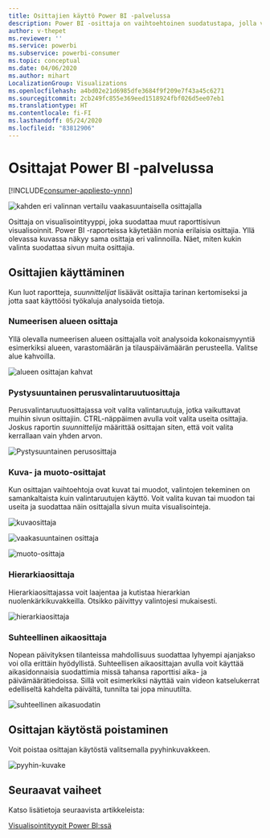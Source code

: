 ```yaml
---
title: Osittajien käyttö Power BI -palvelussa
description: Power BI -osittaja on vaihtoehtoinen suodatustapa, jolla voit rajoittaa tietojoukon osaa, joka näkyy muissa raportin visualisoinneissa.
author: v-thepet
ms.reviewer: ''
ms.service: powerbi
ms.subservice: powerbi-consumer
ms.topic: conceptual
ms.date: 04/06/2020
ms.author: mihart
LocalizationGroup: Visualizations
ms.openlocfilehash: a4bd02e21d6985dfe3684f9f209e7f43a45c6271
ms.sourcegitcommit: 2cb249fc855e369eed1518924fbf026d5ee07eb1
ms.translationtype: HT
ms.contentlocale: fi-FI
ms.lasthandoff: 05/24/2020
ms.locfileid: "83812906"
---
```

# <a name="slicers-in-the-power-bi-service"></a>Osittajat Power BI -palvelussa

[!INCLUDE[consumer-appliesto-ynnn](../includes/consumer-appliesto-yynn.md)]

![kahden eri valinnan vertailu vaakasuuntaisella osittajalla](media/end-user-slicer/power-bi-slider.png)

Osittaja on visualisointityyppi, joka suodattaa muut raporttisivun visualisoinnit. Power BI -raporteissa käytetään monia erilaisia osittajia. Yllä olevassa kuvassa näkyy sama osittaja eri valinnoilla. Näet, miten kukin valinta suodattaa sivun muita osittajia.  


## <a name="how-to-use-slicers"></a>Osittajien käyttäminen
Kun luot raportteja, *suunnittelijat* lisäävät osittajia tarinan kertomiseksi ja jotta saat käyttöösi työkaluja analysoida tietoja.

### <a name="numeric-range-slicer"></a>Numeerisen alueen osittaja
 Yllä olevalla numeerisen alueen osittajalla voit analysoida kokonaismyyntiä esimerkiksi alueen, varastomäärän ja tilauspäivämäärän perusteella. Valitse alue kahvoilla. 

![alueen osittajan kahvat](media/end-user-slicer/power-bi-handles.png)

### <a name="basic-vertical-checkbox-slicer"></a>Pystysuuntainen perusvalintaruutuosittaja

Perusvalintaruutuosittajassa voit valita valintaruutuja, jotka vaikuttavat muihin sivun osittajiin. CTRL-näppäimen avulla voit valita useita osittajia. Joskus raportin *suunnittelija* määrittää osittajan siten, että voit valita kerrallaan vain yhden arvon. 

![Pystysuuntainen perusosittaja](media/end-user-slicer/power-bi-basic.png)

### <a name="image-and-shape-slicers"></a>Kuva- ja muoto-osittajat
Kun osittajan vaihtoehtoja ovat kuvat tai muodot, valintojen tekeminen on samankaltaista kuin valintaruutujen käyttö. Voit valita kuvan tai muodon tai useita ja suodattaa näin osittajalla sivun muita visualisointeja. 

![kuvaosittaja](media/end-user-slicer/power-bi-image.png)    

![vaakasuuntainen osittaja](media/end-user-slicer/power-bi-horizontal.png)    

![muoto-osittaja](media/end-user-slicer/power-bi-boxes.png)

### <a name="hierarchy-slicer"></a>Hierarkiaosittaja

Hierarkiaosittajassa voit laajentaa ja kutistaa hierarkian nuolenkärkikuvakkeilla. Otsikko päivittyy valintojesi mukaisesti.

![hierarkiaosittaja](media/end-user-slicer/power-bi-hierarchy.png)

### <a name="relative-time-slicer"></a>Suhteellinen aikaosittaja
Nopean päivityksen tilanteissa mahdollisuus suodattaa lyhyempi ajanjakso voi olla erittäin hyödyllistä.
Suhteellisen aikaosittajan avulla voit käyttää aikasidonnaisia suodattimia missä tahansa raporttisi aika- ja päivämäärätiedoissa. Sillä voit esimerkiksi näyttää vain videon katselukerrat edelliseltä kahdelta päivältä, tunnilta tai jopa minuutilta. 

![suhteellinen aikasuodatin](media/end-user-slicer/power-bi-relative-time.png)

## <a name="deactivate-a-slicer"></a>Osittajan käytöstä poistaminen
Voit poistaa osittajan käytöstä valitsemalla pyyhinkuvakkeen.

![pyyhin-kuvake](media/end-user-slicer/power-bi-eraser.png)

## <a name="next-steps"></a>Seuraavat vaiheet
Katso lisätietoja seuraavista artikkeleista:

[Visualisointityypit Power BI:ssä](end-user-visualizations.md)

